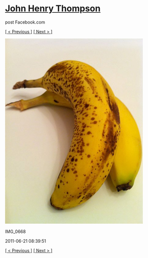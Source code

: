 # [John Henry Thompson](../README.md)
post Facebook.com

[[ < Previous ]](2011-06-22-8.md) [[ Next > ]](2011-06-19-1.md)

[![](../media/2011-06-21/Table-IMG_0668.jpg)](../README.md)

IMG_0668

2011-06-21 08:39:51

[[ < Previous ]](2011-06-22-8.md) [[ Next > ]](2011-06-19-1.md)
